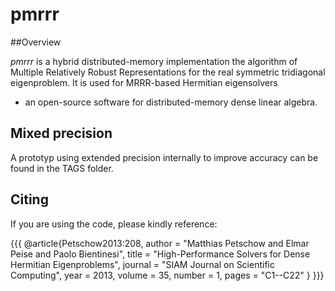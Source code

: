 # pmrrr

##Overview

*pmrrr* is a hybrid distributed-memory implementation the algorithm of
 Multiple Relatively Robust Representations for the real symmetric
 tridiagonal eigenproblem. It is used for MRRR-based Hermitian eigensolvers
 - an open-source software for distributed-memory dense linear algebra. 


## Mixed precision

A prototyp using extended precision internally to improve accuracy can be
found in the TAGS folder.

## Citing

If you are using the code, please kindly reference:

{{{
@article{Petschow2013:208,
    author  = "Matthias Petschow and Elmar Peise and Paolo Bientinesi",
    title   = "High-Performance Solvers for Dense Hermitian Eigenproblems",
    journal = "SIAM Journal on Scientific Computing",
    year    = 2013,
    volume  = 35,
    number  = 1,
    pages   = "C1--C22"
}
}}}

